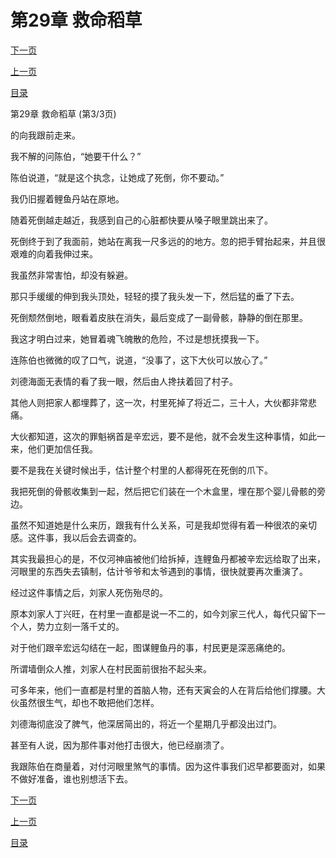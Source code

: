 <h1>第29章   救命稻草</h1>
            <div><p><a href="./87_%E7%AC%AC30%E7%AB%A0_%E6%96%A9%E8%8D%89%E9%99%A4%E6%A0%B9.md">下一页</a></p><p><a href="./85_%E7%AC%AC29%E7%AB%A0_%E6%95%91%E5%91%BD%E7%A8%BB%E8%8D%89.md">上一页</a></p><p><a href="../">目录</a></p></div>
            <div><p>第29章   救命稻草 (第3/3页)</p><p>的向我跟前走来。</p><p>我不解的问陈伯，“她要干什么？”</p><p>陈伯说道，“就是这个执念，让她成了死倒，你不要动。”</p><p>我仍旧握着鲤鱼丹站在原地。</p><p>随着死倒越走越近，我感到自己的心脏都快要从嗓子眼里跳出来了。</p><p>死倒终于到了我面前，她站在离我一尺多远的的地方。忽的把手臂抬起来，并且很艰难的向着我伸过来。</p><p>我虽然非常害怕，却没有躲避。</p><p>那只手缓缓的伸到我头顶处，轻轻的摸了我头发一下，然后猛的垂了下去。</p><p>死倒颓然倒地，眼看着皮肤在消失，最后变成了一副骨骸，静静的倒在那里。</p><p>我这才明白过来，她冒着魂飞魄散的危险，不过是想抚摸我一下。</p><p>连陈伯也微微的叹了口气，说道，“没事了，这下大伙可以放心了。”</p><p>刘德海面无表情的看了我一眼，然后由人搀扶着回了村子。</p><p>其他人则把家人都埋葬了，这一次，村里死掉了将近二，三十人，大伙都非常悲痛。</p><p>大伙都知道，这次的罪魁祸首是辛宏远，要不是他，就不会发生这种事情，如此一来，他们更加信任我。</p><p>要不是我在关键时候出手，估计整个村里的人都得死在死倒的爪下。</p><p>我把死倒的骨骸收集到一起，然后把它们装在一个木盒里，埋在那个婴儿骨骸的旁边。</p><p>虽然不知道她是什么来历，跟我有什么关系，可是我却觉得有着一种很浓的亲切感。这件事，我以后会去调查的。</p><p>其实我最担心的是，不仅河神庙被他们给拆掉，连鲤鱼丹都被辛宏远给取了出来，河眼里的东西失去镇制，估计爷爷和太爷遇到的事情，很快就要再次重演了。</p><p>经过这件事情之后，刘家人死伤殆尽的。</p><p>原本刘家人丁兴旺，在村里一直都是说一不二的，如今刘家三代人，每代只留下一个人，势力立刻一落千丈的。</p><p>对于他们跟辛宏远勾结在一起，图谋鲤鱼丹的事，村民更是深恶痛绝的。</p><p>所谓墙倒众人推，刘家人在村民面前很抬不起头来。</p><p>可多年来，他们一直都是村里的首脑人物，还有天寅会的人在背后给他们撑腰。大伙虽然很生气，却也不敢把他们怎样。</p><p>刘德海彻底没了脾气，他深居简出的，将近一个星期几乎都没出过门。</p><p>甚至有人说，因为那件事对他打击很大，他已经崩溃了。</p><p>我跟陈伯在商量着，对付河眼里煞气的事情。因为这件事我们迟早都要面对，如果不做好准备，谁也别想活下去。</p></div>
            <div><p><a href="./87_%E7%AC%AC30%E7%AB%A0_%E6%96%A9%E8%8D%89%E9%99%A4%E6%A0%B9.md">下一页</a></p><p><a href="./85_%E7%AC%AC29%E7%AB%A0_%E6%95%91%E5%91%BD%E7%A8%BB%E8%8D%89.md">上一页</a></p><p><a href="../">目录</a></p></div>